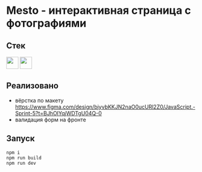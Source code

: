 # Mesto - интерактивная страница с фотографиями

## Стек
<a href="https://developer.mozilla.org/en-US/docs/Web/JavaScript"><img height="32" width="32" src="https://cdn.simpleicons.org/javascript" /></a>
<a href="https://webpack.js.org/"><img height="32" width="32" src="https://cdn.simpleicons.org/webpack" /></a>

## Реализовано
- вёрстка по макету <a href='https://www.figma.com/design/bjyvbKKJN2naO0ucURl2Z0/JavaScript.-Sprint-5?t=BJhOIYqjWDTgU04Q-0'>https://www.figma.com/design/bjyvbKKJN2naO0ucURl2Z0/JavaScript.-Sprint-5?t=BJhOIYqjWDTgU04Q-0</a>
- валидация форм на фронте

## Запуск
```
npm i
npm run build
npm run dev
```
